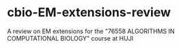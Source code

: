 # cbio-EM-extensions-review
A review on EM extensions for the "76558 ALGORITHMS IN COMPUTATIONAL BIOLOGY" course at HUJI
